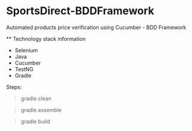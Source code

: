 # SportsDirect-BDDFramework

Automated products price verification using Cucumber - BDD Framework

** Technology stack information
  - Selenium
  - Java
  - Cucumber
  - TestNG
  - Gradle
  
Steps:
  > gradle clean
  
  > gradle assemble
  
  > gradle build